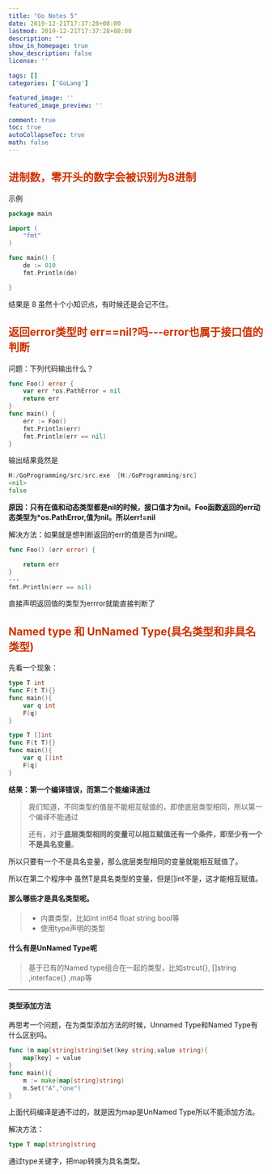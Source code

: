 ```yaml
---
title: "Go Notes 5"
date: 2019-12-21T17:37:28+08:00
lastmod: 2019-12-21T17:37:28+08:00
description: ""
show_in_homepage: true
show_description: false
license: ''

tags: []
categories: ['GoLang']

featured_image: ''
featured_image_preview: ''

comment: true
toc: true
autoCollapseToc: true
math: false
---
```


<!--more-->

## <font color=#cc3300>进制数，零开头的数字会被识别为8进制</font>

示例

```go
package main

import (
	"fmt"
)

func main() {
	de := 010
	fmt.Println(de)

}
```

结果是 8    虽然十个小知识点，有时候还是会记不住。

## <font color=#cc3300>返回error类型时 err==nil?吗---error也属于接口值的判断</font>

问题：下列代码输出什么？

```go
func Foo() error {
	var err *os.PathError = nil
	return err
}
func main() {
	err := Foo()
	fmt.Println(err)
	fmt.Println(err == nil)
}
```

输出结果竟然是

```go
H:/GoProgramming/src/src.exe  [H:/GoProgramming/src]
<nil>
false
```

**原因：只有在值和动态类型都是nil的时候，接口值才为nil。Foo函数返回的err动态类型为*os.PathError,值为nil。所以err!=nil**

解决方法：如果就是想判断返回的err的值是否为nil呢。

```go
func Foo() (err error) {

	return err
}
···
fmt.Println(err == nil)
```

直接声明返回值的类型为errror就能直接判断了

## <font color=#cc3300>Named type 和 UnNamed Type(具名类型和非具名类型)</font>

先看一个现象：

```go
type T int
func F(t T){}
func main(){
    var q int
    F(q)
}
```

```go
type T []int
func F(t T){}
func main(){
    var q []int
    F(q)
}
```

**结果：第一个编译错误，而第二个能编译通过**

>我们知道，不同类型的值是不能相互赋值的，即使底层类型相同，所以第一个编译不能通过
>
>还有，对于**底层类型相同的变量可以相互赋值还有一个条件，即至少有一个不是具名变量**。

所以只要有一个不是具名变量，那么底层类型相同的变量就能相互赋值了。

所以在第二个程序中  虽然T是具名类型的变量，但是[]int不是，这才能相互赋值。

#### 那么哪些才是具名类型呢。

>- 内置类型，比如int int64 float string bool等
>- 使用type声明的类型

#### 什么有是UnNamed Type呢

> 基于已有的Named type组合在一起的类型，比如strcut{}, []string ,interface{} ,map等

------

#### 类型添加方法

再思考一个问题，在为类型添加方法的时候，Unnamed Type和Named Type有什么区别吗。

```go
func (m map[string]string)Set(key string,value string){
    map[key] = value
}
func main(){
    m := make(map[string]string)
    m.Set("A","one")
}
```

上面代码编译是通不过的，就是因为map是UnNamed Type所以不能添加方法。

解决方法：

``` go
type T map[string]string
```

通过type关键字，把map转换为具名类型。